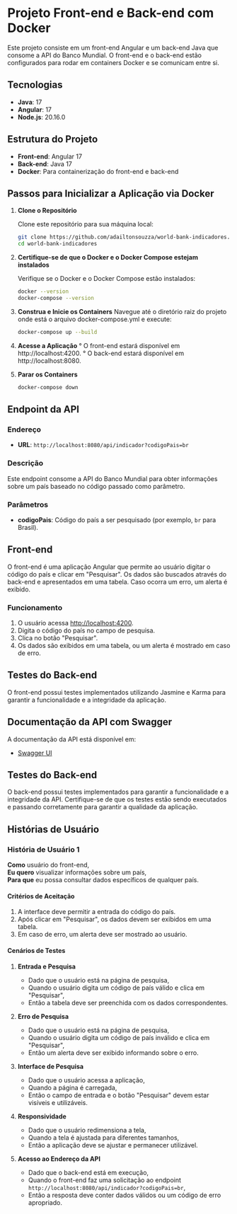 # Projeto Front-end e Back-end com Docker

Este projeto consiste em um front-end Angular e um back-end Java que consome a API do Banco Mundial. O front-end e o back-end estão configurados para rodar em containers Docker e se comunicam entre si.

## Tecnologias

- **Java**: 17
- **Angular**: 17
- **Node.js**: 20.16.0

## Estrutura do Projeto

- **Front-end**: Angular 17
- **Back-end**: Java 17
- **Docker**: Para containerização do front-end e back-end

## Passos para Inicializar a Aplicação via Docker

1. **Clone o Repositório**

   Clone este repositório para sua máquina local:

   ```bash
   git clone https://github.com/adailtonsouzza/world-bank-indicadores.git
   cd world-bank-indicadores

 2. **Certifique-se de que o Docker e o Docker Compose estejam instalados**

      Verifique se o Docker e o Docker Compose estão instalados:
      ```bash
      docker --version
      docker-compose --version

  3. **Construa e Inicie os Containers**
      Navegue até o diretório raiz do projeto onde está o arquivo docker-compose.yml e execute:
     ```bash
     docker-compose up --build
  4. **Acesse a Aplicação**
      ° O front-end estará disponível em http://localhost:4200.
      ° O back-end estará disponível em http://localhost:8080.

  5. **Parar os Containers**
     ```bash
     docker-compose down

  ## Endpoint da API

### Endereço

- **URL**: `http://localhost:8080/api/indicador?codigoPais=br`

### Descrição

Este endpoint consome a API do Banco Mundial para obter informações sobre um país baseado no código passado como parâmetro.

### Parâmetros

- **codigoPais**: Código do país a ser pesquisado (por exemplo, `br` para Brasil).

## Front-end

O front-end é uma aplicação Angular que permite ao usuário digitar o código do país e clicar em "Pesquisar". Os dados são buscados através do back-end e apresentados em uma tabela. Caso ocorra um erro, um alerta é exibido.

### Funcionamento

1. O usuário acessa [http://localhost:4200](http://localhost:4200).
2. Digita o código do país no campo de pesquisa.
3. Clica no botão "Pesquisar".
4. Os dados são exibidos em uma tabela, ou um alerta é mostrado em caso de erro.
   
## Testes do Back-end

O front-end possui testes implementados utilizando Jasmine e Karma para garantir a funcionalidade e a integridade da aplicação.

## Documentação da API com Swagger

A documentação da API está disponível em:

- [Swagger UI](http://localhost:8080/swagger-ui/index.html)

## Testes do Back-end

O back-end possui testes implementados para garantir a funcionalidade e a integridade da API. Certifique-se de que os testes estão sendo executados e passando corretamente para garantir a qualidade da aplicação.
  ## Histórias de Usuário

### História de Usuário 1

**Como** usuário do front-end,  
**Eu quero** visualizar informações sobre um país,  
**Para que** eu possa consultar dados específicos de qualquer país.

#### Critérios de Aceitação

1. A interface deve permitir a entrada do código do país.
2. Após clicar em "Pesquisar", os dados devem ser exibidos em uma tabela.
3. Em caso de erro, um alerta deve ser mostrado ao usuário.

#### Cenários de Testes

1. **Entrada e Pesquisa**
   - Dado que o usuário está na página de pesquisa,
   - Quando o usuário digita um código de país válido e clica em "Pesquisar",
   - Então a tabela deve ser preenchida com os dados correspondentes.

2. **Erro de Pesquisa**
   - Dado que o usuário está na página de pesquisa,
   - Quando o usuário digita um código de país inválido e clica em "Pesquisar",
   - Então um alerta deve ser exibido informando sobre o erro.

3. **Interface de Pesquisa**
   - Dado que o usuário acessa a aplicação,
   - Quando a página é carregada,
   - Então o campo de entrada e o botão "Pesquisar" devem estar visíveis e utilizáveis.

4. **Responsividade**
   - Dado que o usuário redimensiona a tela,
   - Quando a tela é ajustada para diferentes tamanhos,
   - Então a aplicação deve se ajustar e permanecer utilizável.

5. **Acesso ao Endereço da API**
   - Dado que o back-end está em execução,
   - Quando o front-end faz uma solicitação ao endpoint `http://localhost:8080/api/indicador?codigoPais=br`,
   - Então a resposta deve conter dados válidos ou um código de erro apropriado.

